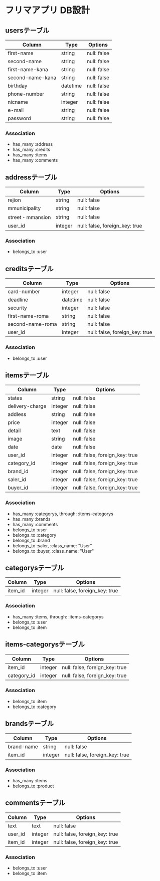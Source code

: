 # フリマアプリ DB設計
## usersテーブル
|Column|Type|Options|
|------|----|-------|
|first-name|string|null: false|
|second-name|string|null: false|
|first-name-kana|string|null: false|
|second-name-kana|string|null: false|
|birthday|datetime|null: false|
|phone-number|string|null: false|
|nicname|integer|null: false|
|e-mail|string|null: false|
|password|string|null: false|

### Association
- has_many :address
- has_many :credits
- has_many :items
- has_many :comments

## addressテーブル

|Column|Type|Options|
|------|----|-------|
|rejion|string|null: false|
|mmunicipality|string|null: false|
|street・mmansion|string|null: false|
|user_id|integer|null: false, foreign_key: true|

### Association
- belongs_to :user

## creditsテーブル

|Column|Type|Options|
|------|----|-------|
|card-number|integer|null: false|
|deadline|datetime|null: false|
|security|integer|null: false|
|first-name-roma|string|null: false|
|second-name-roma|string|null: false|
|user_id|integer|null: false, foreign_key: true|

### Association
- belongs_to :user


## itemsテーブル
|Column|Type|Options|
|------|----|-------|
|states|string|null: false|
|delivery-charge|integer|null: false|
|addless|string|null: false|
|price|integer|null: false|
|detail|text|null: false|
|image|string|null: false|
|date|date|null: false|
|user_id|integer|null: false, foreign_key: true|
|category_id|integer|null: false, foreign_key: true|
|brand_id|integer|null: false, foreign_key: true|
|saler_id|integer|null: false, foreign_key: true|
|buyer_id|integer|null: false, foreign_key: true|

### Association
- has_many :categorys,  through:  :items-categorys
- has_many :brands
- has_many :comments
- belongs_to :user
- belongs_to :category
- belongs_to :brand
- belongs_to :saler, :class_name: "User"
- belongs_to :buyer, :class_name: "User"


## categorysテーブル
|Column|Type|Options|
|------|----|-------|
|item_id|integer|null: false, foreign_key: true|


### Association
- has_many :items,  through:  :items-categorys
- belongs_to :user
- belongs_to :item


## items-categorysテーブル
|Column|Type|Options|
|------|----|-------|
|item_id|integer|null: false, foreign_key: true|
|category_id|integer|null: false, foreign_key: true|

### Association
- belongs_to :item
- belongs_to :category

## brandsテーブル
|Column|Type|Options|
|------|----|-------|
|brand-name|string|null: false|
|item_id|integer|null: false, foreign_key: true|

### Association
- has_many :items
- belongs_to :product


## commentsテーブル
|Column|Type|Options|
|------|----|-------|
|text|text|null: false|
|user_id|integer|null: false, foreign_key: true|
|item_id|integer|null: false, foreign_key: true|

### Association
- belongs_to :user
- belongs_to :item